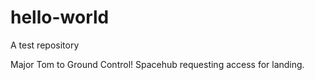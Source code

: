 # hello-world
A test repository

Major Tom to Ground Control!
Spacehub requesting access for landing.
